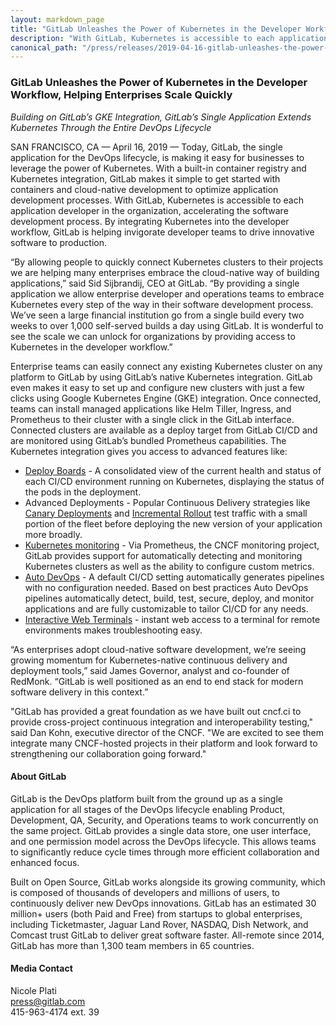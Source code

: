 ```yaml
---
layout: markdown_page
title: "GitLab Unleashes the Power of Kubernetes in the Developer Workflow, Helping Enterprises Scale Quickly"
description: "With GitLab, Kubernetes is accessible to each application developer in the organization, accelerating the software development process."
canonical_path: "/press/releases/2019-04-16-gitlab-unleashes-the-power-of-kubernetes-in-the-developer-workflow.html"
---
```


### GitLab Unleashes the Power of Kubernetes in the Developer Workflow, Helping Enterprises Scale Quickly

_Building on GitLab’s GKE Integration, GitLab’s Single Application Extends Kubernetes Through the Entire DevOps Lifecycle_

SAN FRANCISCO, CA — April 16, 2019 — Today, GitLab, the single application for the DevOps lifecycle, is making it easy for businesses to leverage the power of Kubernetes. With a built-in container registry and Kubernetes integration, GitLab makes it simple to get started with containers and cloud-native development to optimize application development processes. With GitLab, Kubernetes is accessible to each application developer in the organization, accelerating the software development process. By integrating Kubernetes into the developer workflow, GitLab is helping invigorate developer teams to drive innovative software to production.

“By allowing people to quickly connect Kubernetes clusters to their projects we are helping many enterprises embrace the cloud-native way of building applications,” said Sid Sijbrandij, CEO at GitLab. “By providing a single application we allow enterprise developer and operations teams to embrace Kubernetes every step of the way in their software development process. We’ve seen a large financial institution go from a single build every two weeks to over 1,000 self-served builds a day using GitLab. It is wonderful to see the scale we can unlock for organizations by providing access to Kubernetes in the developer workflow.”

Enterprise teams can easily connect any existing Kubernetes cluster on any platform to GitLab by using GitLab’s native Kubernetes integration. GitLab even makes it easy to set up and configure new clusters with just a few clicks using Google Kubernetes Engine (GKE) integration. Once connected, teams can install managed applications like Helm Tiller, Ingress, and Prometheus to their cluster with a single click in the GitLab interface. Connected clusters are available as a deploy target from GitLab CI/CD and are monitored using GitLab’s bundled Prometheus capabilities. The Kubernetes integration gives you access to advanced features like:

* [Deploy Boards](https://docs.gitlab.com/ee/user/project/deploy_boards.html) - A consolidated view of the current health and status of each CI/CD environment running on Kubernetes, displaying the status of the pods in the deployment.
* Advanced Deployments - Popular Continuous Delivery strategies like [Canary Deployments](https://docs.gitlab.com/ee/user/project/canary_deployments.html) and [Incremental Rollout](https://docs.gitlab.com/ee/topics/autodevops/#incremental-rollout-to-production) test traffic with a small portion of the fleet before deploying the new version of your application more broadly.
* [Kubernetes monitoring](https://docs.gitlab.com/ee/user/project/clusters/#monitoring-your-kubernetes-cluster) - Via Prometheus, the CNCF monitoring project, GitLab provides support for automatically detecting and monitoring Kubernetes clusters as well as the ability to configure custom metrics.
* [Auto DevOps](https://about.gitlab.com/stages-devops-lifecycle/auto-devops/) - A default CI/CD setting automatically generates pipelines with no configuration needed. Based on best practices Auto DevOps pipelines automatically detect, build, test, secure, deploy, and monitor applications and are fully customizable to tailor CI/CD for any needs.
* [Interactive Web Terminals](https://docs.gitlab.com/ee/ci/interactive_web_terminal/#interactive-web-terminals) - instant web access to a terminal for remote environments makes troubleshooting easy.

“As enterprises adopt cloud-native software development, we’re seeing growing momentum for Kubernetes-native continuous delivery and deployment tools,” said James Governor, analyst and co-founder of RedMonk. “GitLab is well positioned as an end to end stack for modern software delivery in this context.”

"GitLab has provided a great foundation as we have built out cncf.ci to provide cross-project continuous integration and interoperability testing," said Dan Kohn, executive director of the CNCF. "We are excited to see them integrate many CNCF-hosted projects in their platform and look forward to strengthening our collaboration going forward."

#### About GitLab
GitLab is the DevOps platform built from the ground up as a single application for all stages of the DevOps lifecycle enabling Product, Development, QA, Security, and Operations teams to work concurrently on the same project. GitLab provides a single data store, one user interface, and one permission model across the DevOps lifecycle. This allows teams to significantly reduce cycle times through more efficient collaboration and enhanced focus.

Built on Open Source, GitLab works alongside its growing community, which is composed of thousands of developers and millions of users, to continuously deliver new DevOps innovations. GitLab has an estimated 30 million+ users (both Paid and Free) from startups to global enterprises, including Ticketmaster, Jaguar Land Rover, NASDAQ, Dish Network, and Comcast trust GitLab to deliver great software faster. All-remote since 2014, GitLab has more than 1,300 team members in 65 countries.

#### Media Contact
Nicole Plati
<br>
[press@gitlab.com](mailto:press@gitlab.com)
<br>
415-963-4174 ext. 39

